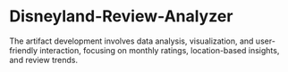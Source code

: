 # Disneyland-Review-Analyzer
The artifact development involves data analysis, visualization, and user-friendly interaction, focusing on monthly ratings, location-based insights, and review trends.
